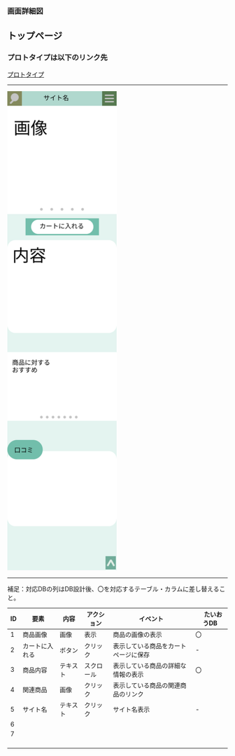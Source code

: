 ### 画面詳細図
## トップページ
### プロトタイプは以下のリンク先
[プロトタイプ](https://www.figma.com/file/5bAHMcKrDB8THLNT72si3d/%E7%94%BB%E9%9D%A2?node-id=0%3A1)
******
<img src="./image/商品詳細.png" width="250">

******
補足：対応DBの列はDB設計後、〇を対応するテーブル・カラムに差し替えること。

| ID | 要素 | 内容 | アクション | イベント |　たいおうDB |
|----|------|------|------------|---------|--------------|
|1|商品画像|画像|表示|商品の画像の表示|〇|
|2|カートに入れる|ボタン|クリック|表示している商品をカートページに保存|-|
|3|商品内容|テキスト|スクロール|表示している商品の詳細な情報の表示|〇|
|4|関連商品|画像|クリック|表示している商品の関連商品のリンク||
|5|サイト名|テキスト|クリック|サイト名表示|-|
|6||||||
|7||||||
|||||||
|||||||
|||||||
|||||||
